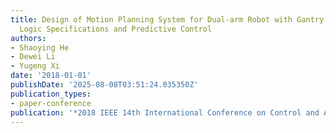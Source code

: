 ```yaml
---
title: Design of Motion Planning System for Dual-arm Robot with Gantry Based on Temporal
  Logic Specifications and Predictive Control
authors:
- Shaoying He
- Dewei Li
- Yugeng Xi
date: '2018-01-01'
publishDate: '2025-08-08T03:51:24.035350Z'
publication_types:
- paper-conference
publication: '*2018 IEEE 14th International Conference on Control and Automation (ICCA)*'
---
```

